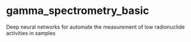 # gamma_spectrometry_basic
Deep neural networks for automate the measurement of low radionuclide activities in samples
